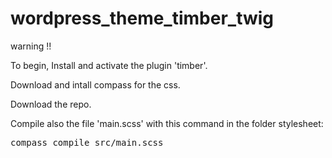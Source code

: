 # wordpress_theme_timber_twig

warning !!

To begin, Install and activate the plugin 'timber'.

Download and intall compass for the css.

Download the repo.

Compile also the file 'main.scss' with this command in the folder stylesheet:

<pre>compass compile src/main.scss</pre>
